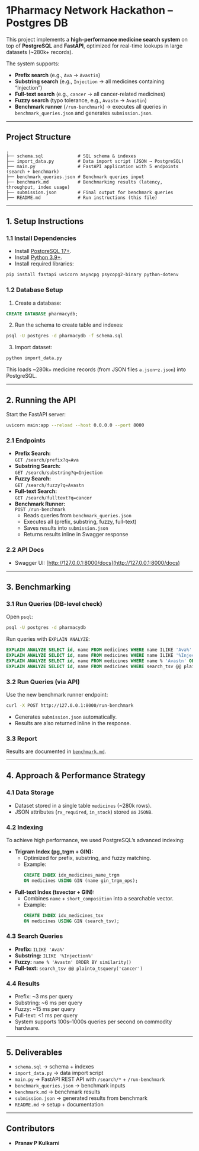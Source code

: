 #  1Pharmacy Network Hackathon – Postgres DB

This project implements a **high-performance medicine search system** on top of **PostgreSQL** and **FastAPI**, optimized for real-time lookups in large datasets (~280k+ records).  

The system supports:
- **Prefix search** (e.g., `Ava` → `Avastin`)
- **Substring search** (e.g., `Injection` → all medicines containing “Injection”)
- **Full-text search** (e.g., `cancer` → all cancer-related medicines)
- **Fuzzy search** (typo tolerance, e.g., `Avastn` → `Avastin`)
- **Benchmark runner** (`/run-benchmark`) → executes all queries in `benchmark_queries.json` and generates `submission.json`.

---

## Project Structure
```
.
├── schema.sql             # SQL schema & indexes
├── import_data.py         # Data import script (JSON → PostgreSQL)
├── main.py                # FastAPI application with 5 endpoints (search + benchmark)
├── benchmark_queries.json # Benchmark queries input
├── benchmark.md           # Benchmarking results (latency, throughput, index usage)
├── submission.json        # Final output for benchmark queries
├── README.md              # Run instructions (this file)
```

---

## 1. Setup Instructions

### 1.1 Install Dependencies
- Install [PostgreSQL 17+](https://www.postgresql.org/download/).
- Install [Python 3.9+](https://www.python.org/downloads/).
- Install required libraries:
```bash
pip install fastapi uvicorn asyncpg psycopg2-binary python-dotenv
```

### 1.2 Database Setup
1. Create a database:
```sql
CREATE DATABASE pharmacydb;
```

2. Run the schema to create table and indexes:
```bash
psql -U postgres -d pharmacydb -f schema.sql
```

3. Import dataset:
```bash
python import_data.py
```

This loads ~280k+ medicine records (from JSON files `a.json`–`z.json`) into PostgreSQL.

---

## 2. Running the API

Start the FastAPI server:
```bash
uvicorn main:app --reload --host 0.0.0.0 --port 8000
```

### 2.1 Endpoints
- **Prefix Search:**  
  `GET /search/prefix?q=Ava`
- **Substring Search:**  
  `GET /search/substring?q=Injection`
- **Fuzzy Search:**  
  `GET /search/fuzzy?q=Avastn`
- **Full-text Search:**  
  `GET /search/fulltext?q=cancer`
- **Benchmark Runner:**  
  `POST /run-benchmark`  
  - Reads queries from `benchmark_queries.json`  
  - Executes all (prefix, substring, fuzzy, full-text)  
  - Saves results into `submission.json`  
  - Returns results inline in Swagger response  

### 2.2 API Docs
- Swagger UI: [http://127.0.0.1:8000/docs](http://127.0.0.1:8000/docs)   

---

##  3. Benchmarking

### 3.1 Run Queries (DB-level check)
Open `psql`:
```bash
psql -U postgres -d pharmacydb
```

Run queries with `EXPLAIN ANALYZE`:
```sql
EXPLAIN ANALYZE SELECT id, name FROM medicines WHERE name ILIKE 'Ava%' LIMIT 20;
EXPLAIN ANALYZE SELECT id, name FROM medicines WHERE name ILIKE '%Injection%' LIMIT 20;
EXPLAIN ANALYZE SELECT id, name FROM medicines WHERE name % 'Avastn' ORDER BY similarity(name, 'Avastn') DESC LIMIT 20;
EXPLAIN ANALYZE SELECT id, name FROM medicines WHERE search_tsv @@ plainto_tsquery('english', 'cancer') ORDER BY ts_rank_cd(search_tsv, plainto_tsquery('english','cancer')) DESC LIMIT 20;
```

### 3.2 Run Queries (via API)
Use the new benchmark runner endpoint:
```bash
curl -X POST http://127.0.0.1:8000/run-benchmark
```

- Generates `submission.json` automatically.  
- Results are also returned inline in the response.  

### 3.3 Report
Results are documented in [`benchmark.md`](./benchmark.md).

---

## 4. Approach & Performance Strategy

### 4.1 Data Storage
- Dataset stored in a single table `medicines` (~280k rows).
- JSON attributes (`rx_required`, `in_stock`) stored as `JSONB`.

### 4.2 Indexing
To achieve high performance, we used PostgreSQL’s advanced indexing:
- **Trigram Index (pg_trgm + GIN):**
  - Optimized for prefix, substring, and fuzzy matching.
  - Example:  
    ```sql
    CREATE INDEX idx_medicines_name_trgm
    ON medicines USING GIN (name gin_trgm_ops);
    ```
- **Full-text Index (tsvector + GIN):**
  - Combines `name` + `short_composition` into a searchable vector.
  - Example:  
    ```sql
    CREATE INDEX idx_medicines_tsv
    ON medicines USING GIN (search_tsv);
    ```

### 4.3 Search Queries
- **Prefix:** `ILIKE 'Ava%'`
- **Substring:** `ILIKE '%Injection%'`
- **Fuzzy:** `name % 'Avastn' ORDER BY similarity()`
- **Full-text:** `search_tsv @@ plainto_tsquery('cancer')`

### 4.4 Results
- Prefix: ~3 ms per query
- Substring: ~6 ms per query
- Fuzzy: ~15 ms per query
- Full-text: <1 ms per query
- System supports 100s–1000s queries per second on commodity hardware.

---

## 5. Deliverables
- `schema.sql` → schema + indexes
- `import_data.py` → data import script
- `main.py` → FastAPI REST API with `/search/*` + `/run-benchmark`
- `benchmark_queries.json` → benchmark inputs
- `benchmark.md` → benchmark results
- `submission.json` → generated results from benchmark
- `README.md` → setup + documentation

---

## Contributors
- **Pranav P Kulkarni**
